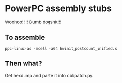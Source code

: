 # PowerPC assembly stubs

Woohoo!!!!! Dumb dogshit!!!

## To assemble

`ppc-linux-as -mcell -a64 hwinit_postcount_unified.s`

## Then what?

Get hexdump and paste it into cbbpatch.py.
